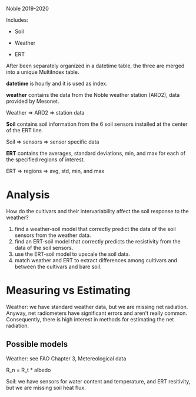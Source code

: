 Noble 2019-2020

Includes:

* Soil

* Weather

* ERT

After been separately organized in a datetime table, the three are merged into a unique MultiIndex table.

**datetime** is hourly and it is used as index.

**weather** contains the data from the Noble weather station (ARD2), data provided by Mesonet.

Weather => ARD2 => station data

**Soil** contains soil information from the 6 soil sensors installed at the center of the ERT line.

Soil => sensors => sensor specific data

**ERT** contains the averages, standard deviations, min, and max for each of the specified regions of interest.

ERT => regions => avg, std, min, and max


# Analysis

How do the cultivars and their intervariability affect the soil response to the weather?

1. find a weather-soil model that correctly predict the data of the soil sensors from the weather data.
2. find an ERT-soil model that correctly predicts the resistivity from the data of the soil sensors.
3. use the ERT-soil model to upscale the soil data.
4. match weather and ERT to extract differences among cultivars and between the cultivars and bare soil.

# Measuring vs Estimating

Weather: we have standard weather data, but we are missing net radiation.
Anyway, net radiometers have significant errors and aren't really common.
Consequently, there is high interest in methods for estimating the net radiation.

## Possible models
Weather: see FAO Chapter 3, Metereological data

R_n = R_t * albedo

Soil: we have sensors for water content and temperature, and ERT resitivity, but we are missing soil heat flux.



